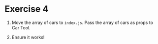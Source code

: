 # Exercise 4

1. Move the array of cars to `index.js`. Pass the array of cars as props to Car Tool.

2. Ensure it works!